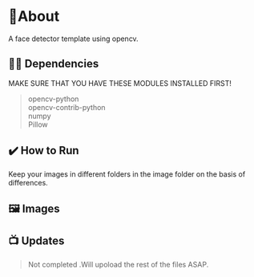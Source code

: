 

# 📝About
A face detector template using opencv.


## 👨‍💻 Dependencies
MAKE SURE THAT YOU HAVE THESE MODULES INSTALLED FIRST!
> opencv-python <br>
> opencv-contrib-python<br>
> numpy <br>
> Pillow<br>
## ✔️ How to Run
  Keep your images in different folders in the image folder on the basis of differences.

## 🖼️ Images


## 📺 Updates
> Not completed .Will upoload the rest of the files ASAP.


